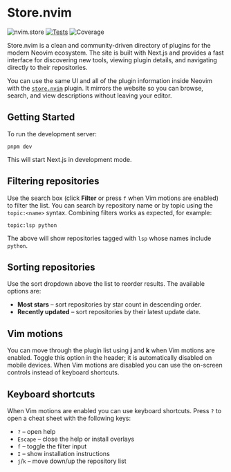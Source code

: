 # Store.nvim

![nvim.store](https://img.shields.io/badge/nvim-store-green) [![Tests](https://github.com/ragnarok22/nvim.store/actions/workflows/tests.yml/badge.svg)](https://github.com/ragnarok22/nvim.store/actions/workflows/tests.yml) ![Coverage](https://img.shields.io/badge/coverage-8.39%25-red)

Store.nvim is a clean and community-driven directory of plugins for the modern Neovim ecosystem. The site is built with Next.js and provides a fast interface for discovering new tools, viewing plugin details, and navigating directly to their repositories.

You can use the same UI and all of the plugin information inside Neovim with the [`store.nvim`](https://github.com/alex-popov-tech/store.nvim) plugin. It mirrors the website so you can browse, search, and view descriptions without leaving your editor.

## Getting Started

To run the development server:

```shell
pnpm dev
```

This will start Next.js in development mode.

## Filtering repositories

Use the search box (click **Filter** or press `f` when Vim motions are enabled)
to filter the list. You can search by repository name or by topic using the
`topic:<name>` syntax. Combining filters works as expected, for example:

```shell
topic:lsp python
```

The above will show repositories tagged with `lsp` whose names include
`python`.

## Sorting repositories

Use the sort dropdown above the list to reorder results. The available options
are:

- **Most stars** – sort repositories by star count in descending order.
- **Recently updated** – sort repositories by their latest update date.

## Vim motions

You can move through the plugin list using **j** and **k** when Vim motions are
enabled. Toggle this option in the header; it is automatically disabled on
mobile devices. When Vim motions are disabled you can use the on-screen
controls instead of keyboard shortcuts.

## Keyboard shortcuts

When Vim motions are enabled you can use keyboard shortcuts. Press `?` to open a
cheat sheet with the following keys:

- `?` – open help
- `Escape` – close the help or install overlays
- `f` – toggle the filter input
- `I` – show installation instructions
- `j`/`k` – move down/up the repository list
